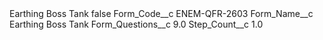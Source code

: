 <?xml version="1.0" encoding="UTF-8"?>
<CustomMetadata xmlns="http://soap.sforce.com/2006/04/metadata" xmlns:xsi="http://www.w3.org/2001/XMLSchema-instance" xmlns:xsd="http://www.w3.org/2001/XMLSchema">
    <label>Earthing Boss Tank</label>
    <protected>false</protected>
    <values>
        <field>Form_Code__c</field>
        <value xsi:type="xsd:string">ENEM-QFR-2603</value>
    </values>
    <values>
        <field>Form_Name__c</field>
        <value xsi:type="xsd:string">Earthing Boss Tank</value>
    </values>
    <values>
        <field>Form_Questions__c</field>
        <value xsi:type="xsd:double">9.0</value>
    </values>
    <values>
        <field>Step_Count__c</field>
        <value xsi:type="xsd:double">1.0</value>
    </values>
</CustomMetadata>
